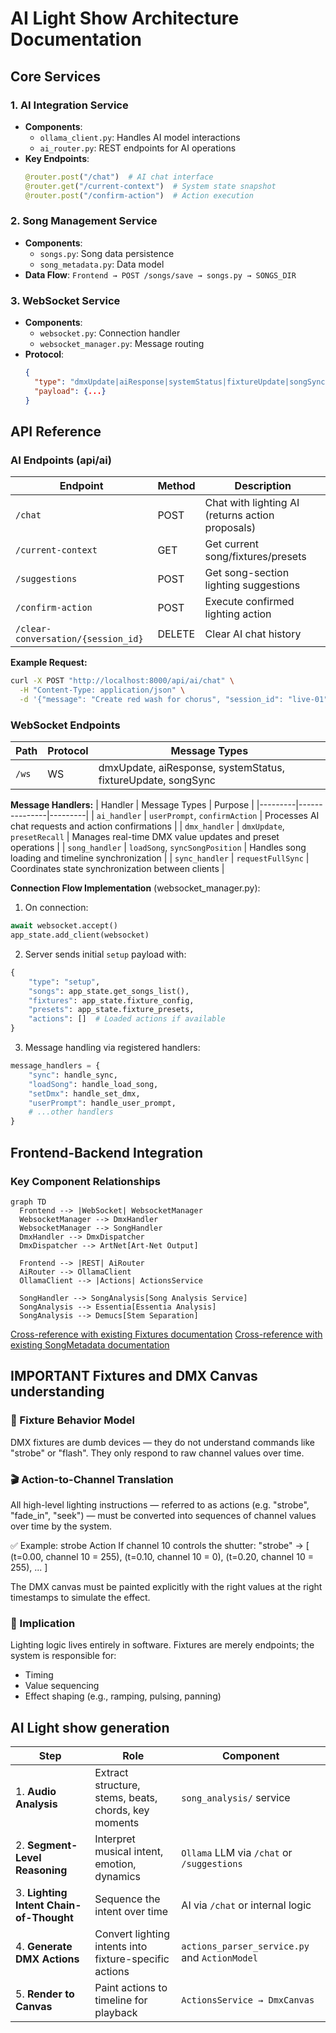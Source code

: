 # AI Light Show Architecture Documentation

## Core Services

### 1. AI Integration Service
- **Components**: 
  - `ollama_client.py`: Handles AI model interactions
  - `ai_router.py`: REST endpoints for AI operations
- **Key Endpoints**:
  ```python
  @router.post("/chat")  # AI chat interface
  @router.get("/current-context")  # System state snapshot
  @router.post("/confirm-action")  # Action execution
  ```

### 2. Song Management Service
- **Components**:
  - `songs.py`: Song data persistence
  - `song_metadata.py`: Data model
- **Data Flow**:
  `Frontend → POST /songs/save → songs.py → SONGS_DIR`

### 3. WebSocket Service
- **Components**:
  - `websocket.py`: Connection handler
  - `websocket_manager.py`: Message routing
- **Protocol**:
  ```json
  {
    "type": "dmxUpdate|aiResponse|systemStatus|fixtureUpdate|songSync",
    "payload": {...}
  }
  ```

## API Reference

### AI Endpoints (api/ai)
| Endpoint | Method | Description |
|----------|--------|-------------|
| `/chat` | POST | Chat with lighting AI (returns action proposals) |
| `/current-context` | GET | Get current song/fixtures/presets |
| `/suggestions` | POST | Get song-section lighting suggestions |
| `/confirm-action` | POST | Execute confirmed lighting action |
| `/clear-conversation/{session_id}` | DELETE | Clear AI chat history |

**Example Request:**
```bash
curl -X POST "http://localhost:8000/api/ai/chat" \
  -H "Content-Type: application/json" \
  -d '{"message": "Create red wash for chorus", "session_id": "live-01"}'
```

### WebSocket Endpoints
| Path | Protocol | Message Types |
|------|----------|---------------|
| `/ws` | WS | dmxUpdate, aiResponse, systemStatus, fixtureUpdate, songSync |

**Message Handlers:**
| Handler | Message Types | Purpose |
|---------|---------------|---------|
| `ai_handler` | `userPrompt`, `confirmAction` | Processes AI chat requests and action confirmations |
| `dmx_handler` | `dmxUpdate`, `presetRecall` | Manages real-time DMX value updates and preset operations |
| `song_handler` | `loadSong`, `syncSongPosition` | Handles song loading and timeline synchronization |
| `sync_handler` | `requestFullSync` | Coordinates state synchronization between clients |

**Connection Flow Implementation** (websocket_manager.py):
1. On connection:
```python
await websocket.accept()
app_state.add_client(websocket)
```
2. Server sends initial `setup` payload with:
```python
{
    "type": "setup",
    "songs": app_state.get_songs_list(),
    "fixtures": app_state.fixture_config,
    "presets": app_state.fixture_presets,
    "actions": []  # Loaded actions if available
}
```
3. Message handling via registered handlers:
```python
message_handlers = {
    "sync": handle_sync,
    "loadSong": handle_load_song,
    "setDmx": handle_set_dmx,
    "userPrompt": handle_user_prompt,
    # ...other handlers
}
```

## Frontend-Backend Integration

### Key Component Relationships
```mermaid
graph TD
  Frontend --> |WebSocket| WebsocketManager
  WebsocketManager --> DmxHandler
  WebsocketManager --> SongHandler
  DmxHandler --> DmxDispatcher
  DmxDispatcher --> ArtNet[Art-Net Output]
  
  Frontend --> |REST| AiRouter
  AiRouter --> OllamaClient
  OllamaClient --> |Actions| ActionsService
  
  SongHandler --> SongAnalysis[Song Analysis Service]
  SongAnalysis --> Essentia[Essentia Analysis]
  SongAnalysis --> Demucs[Stem Separation]
```

[Cross-reference with existing Fixtures documentation](./File_Fixtures.md)
[Cross-reference with existing SongMetadata documentation](./File_SongMetadata.md)

## IMPORTANT Fixtures and DMX Canvas understanding

### 🔌 Fixture Behavior Model
DMX fixtures are dumb devices — they do not understand commands like "strobe" or "flash". They only respond to raw channel values over time.

### 🎬 Action-to-Channel Translation
All high-level lighting instructions — referred to as actions (e.g. "strobe", "fade_in", "seek") — must be converted into sequences of channel values over time by the system.

✅ Example: strobe Action
If channel 10 controls the shutter:
"strobe" → [
  (t=0.00, channel 10 = 255),
  (t=0.10, channel 10 = 0),
  (t=0.20, channel 10 = 255),
  ...
]

The DMX canvas must be painted explicitly with the right values at the right timestamps to simulate the effect.

### 🧱 Implication
Lighting logic lives entirely in software. Fixtures are merely endpoints; the system is responsible for:
- Timing
- Value sequencing
- Effect shaping (e.g., ramping, pulsing, panning)

## AI Light show generation

| Step                                    | Role                                                   | Component                                     |
| --------------------------------------- | ------------------------------------------------------ | --------------------------------------------- |
| 1. **Audio Analysis**                   | Extract structure, stems, beats, chords, key moments   | `song_analysis/` service                      |
| 2. **Segment-Level Reasoning**          | Interpret musical intent, emotion, dynamics            | `Ollama` LLM via `/chat` or `/suggestions`    |
| 3. **Lighting Intent Chain-of-Thought** | Sequence the intent over time                          | AI via `/chat` or internal logic              |
| 4. **Generate DMX Actions**             | Convert lighting intents into fixture-specific actions | `actions_parser_service.py` and `ActionModel` |
| 5. **Render to Canvas**                 | Paint actions to timeline for playback                 | `ActionsService → DmxCanvas`                  |
